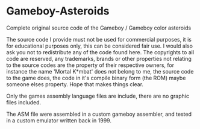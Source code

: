 # Gameboy-Asteroids
Complete original source code of the Gameboy / Gameboy color asteroids

The source code I provide must not be used for commercial purposes, it is for educational purposes only, this can be considered fair use. I would also ask you not to redistribute any of the code found here. The copyrights to all code are reserved, any trademarks, brands or other properties not relating to the source codes are the property of their respective owners, for instance the name 'Mortal K*mbat' does not belong to me, the source code to the game does, the code in it's compile binary form (the ROM) maybe someone elses property. Hope that makes things clear.

Only the games assembly language files are include, there are no graphic files included.

The ASM file were assembled in a custom gameboy assembler, and tested in a custom emulator written back in 1999.
